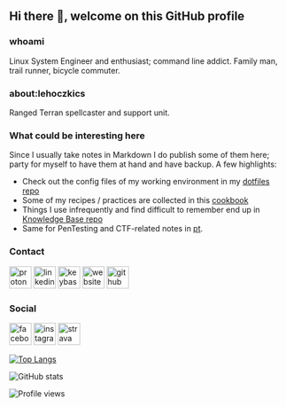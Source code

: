 ## Hi there 👋, welcome on this GitHub profile
### whoami
Linux System Engineer and enthusiast; command line addict. Family man, trail runner, bicycle commuter.

### about:lehoczkics
Ranged Terran spellcaster and support unit.

### What could be interesting here
Since I usually take notes in Markdown I do publish some of them here; party for myself to have them at hand and have backup.
A few highlights:
 - Check out the config files of my working environment in my [dotfiles repo](https://github.com/lehoczkics/dotfiles)
 - Some of my recipes / practices are collected in this [cookbook](https://github.com/lehoczkics/cookbook)
 - Things I use infrequently and find difficult to remember end up in [Knowledge Base repo](https://github.com/lehoczkics/kb)
 - Same for PenTesting and CTF-related notes in [pt](https://github.com/lehoczkics/pt).

### Contact
[<img src='https://cdn.jsdelivr.net/npm/simple-icons@3.0.1/icons/protonmail.svg' alt='protonmail' height='40'>](mailto:csaba@lehoczki.me) [<img src='https://cdn.jsdelivr.net/npm/simple-icons@3.0.1/icons/linkedin.svg' alt='linkedin' height='40'>](https://www.linkedin.com/in/lehoczkics/)  [<img src='https://cdn.jsdelivr.net/npm/simple-icons@3.0.1/icons/keybase.svg' alt='keybase' height='40'>](https://keybase.io/tsabi)  [<img src='https://cdn.jsdelivr.net/npm/simple-icons@3.0.1/icons/cloudflare.svg' alt='website' height='40'>](https://lehoczki.me)  [<img src='https://cdn.jsdelivr.net/npm/simple-icons@3.0.1/icons/github.svg' alt='github' height='40'>](https://github.com/lehoczkics)  

### Social
[<img src='https://cdn.jsdelivr.net/npm/simple-icons@3.0.1/icons/facebook.svg' alt='facebook' height='40'>](https://www.facebook.com/lehoczkics)  [<img src='https://cdn.jsdelivr.net/npm/simple-icons@3.0.1/icons/instagram.svg' alt='instagram' height='40'>](https://www.instagram.com/lehoczkics/) [<img src='https://cdn.jsdelivr.net/npm/simple-icons@3.0.1/icons/strava.svg' alt='strava' height='40'>](https://www.strava.com/athletes/16224618) 

[![Top Langs](https://github-readme-stats.vercel.app/api/top-langs/?username=lehoczkics)](https://github.com/anuraghazra/github-readme-stats)

![GitHub stats](https://github-readme-stats.vercel.app/api?username=lehoczkics&show_icons=true)  

![Profile views](https://gpvc.arturio.dev/lehoczkics)  
